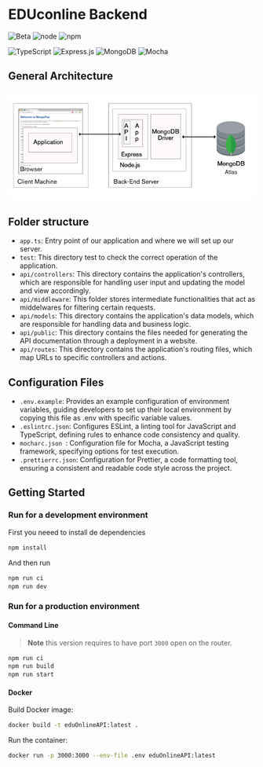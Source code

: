 # EDUconline Backend

![Beta](https://img.shields.io/badge/Status-Beta-red)
![node](https://img.shields.io/badge/node-20.x-blue)
![npm](https://img.shields.io/badge/npm-9.8.1-blue)

![TypeScript](https://img.shields.io/badge/typescript-%23007ACC.svg?style=for-the-badge&logo=typescript&logoColor=white)
![Express.js](https://img.shields.io/badge/express.js-%23404d59.svg?style=for-the-badge&logo=express&logoColor=%2361DAFB)
![MongoDB](https://img.shields.io/badge/MongoDB-%234ea94b.svg?style=for-the-badge&logo=mongodb&logoColor=white)
![Mocha](https://img.shields.io/badge/-mocha-%238D6748?style=for-the-badge&logo=mocha&logoColor=white)

## General Architecture
![Architecture](/generalArchitecture.png)



## Folder structure

- `app.ts`: Entry point of our application and where we will set up our server.
- `test`: This directory test to check the correct operation of the application.
- `api/controllers`: This directory contains the application's controllers, which are responsible for handling user input and updating the model and view accordingly.
- `api/middleware`: This folder stores intermediate functionalities that act as middelwares for filtering certain requests.
- `api/models`: This directory contains the application's data models, which are responsible for handling data and business logic.
- `api/public`: This directory contains the files needed for generating the API documentation through a deployment in a website.
- `api/routes`: This directory contains the application's routing files, which map URLs to specific controllers and actions.

## Configuration Files
- `.env.example`: Provides an example configuration of environment variables, guiding developers to set up their local environment by copying this file as .env with specific variable values.
- `.eslintrc.json`: Configures ESLint, a linting tool for JavaScript and TypeScript, defining rules to enhance code consistency and quality.
- `mocharc.json `: Configuration file for Mocha, a JavaScript testing framework, specifying options for test execution.
- `.prettierrc.json`: Configuration for Prettier, a code formatting tool, ensuring a consistent and readable code style across the project.

## Getting Started

### Run for a development environment

First you neeed to install de dependencies

```bash
npm install
```

And then run 

```bash
npm run ci
npm run dev
```

### Run for a production environment

#### Command Line

> **Note**
> this version requires to have port `3000` open on the router.

```bash
npm run ci
npm run build
npm run start
```

#### Docker

Build Docker image:

```bash
docker build -t eduOnlineAPI:latest .
```

Run the container:

```bash
docker run -p 3000:3000 --env-file .env eduOnlineAPI:latest
```
